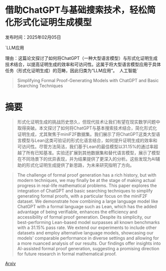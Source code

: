 # 借助ChatGPT与基础搜索技术，轻松简化形式化证明生成模型

发布时间：2025年02月05日

`LLM应用

理由：这篇论文探讨了如何将ChatGPT（一种大型语言模型）与形式化证明生成技术结合，以提高证明生成的效率和可访问性。这属于将大型语言模型应用于具体任务（形式化证明生成）的范畴，因此归类为“LLM应用”。` `人工智能`

> Simplifying Formal Proof-Generating Models with ChatGPT and Basic Searching Techniques

# 摘要

> 形式化证明生成的挑战历史悠久，但现代技术让我们有望在现实数学问题中取得突破。本文探讨了如何将ChatGPT与基本搜索技术结合，简化形式化证明生成，尤其聚焦于miniF2F数据集。我们展示了将ChatGPT这类大型语言模型与Lean这类可验证的形式化语言结合，如何提升证明生成的效率和可访问性。尽管方法简洁，我们基于Lean的最佳模型以31.15%的通过率超越了所有已知基准。实验还扩展到其他数据集和替代语言模型，展示了模型在不同场景下的优异表现，并为结果提供了更深入的分析。这些发现为AI辅助的形式化证明生成提供了新思路，为未来研究指明了方向。

> The challenge of formal proof generation has a rich history, but with modern techniques, we may finally be at the stage of making actual progress in real-life mathematical problems. This paper explores the integration of ChatGPT and basic searching techniques to simplify generating formal proofs, with a particular focus on the miniF2F dataset. We demonstrate how combining a large language model like ChatGPT with a formal language such as Lean, which has the added advantage of being verifiable, enhances the efficiency and accessibility of formal proof generation. Despite its simplicity, our best-performing Lean-based model surpasses all known benchmarks with a 31.15% pass rate. We extend our experiments to include other datasets and employ alternative language models, showcasing our models' comparable performance in diverse settings and allowing for a more nuanced analysis of our results. Our findings offer insights into AI-assisted formal proof generation, suggesting a promising direction for future research in formal mathematical proof.

[Arxiv](https://arxiv.org/abs/2502.03321)